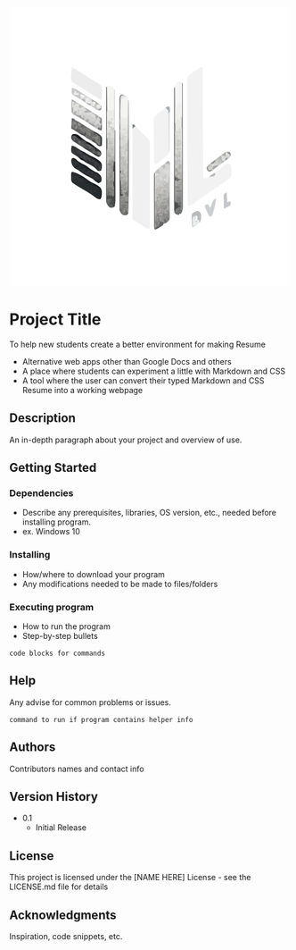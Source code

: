 <p align="center">
<img width="500" src="client/src/assets/DVLlogo.svg" alt="DVL Logo">
</p>

# Project Title

To help new students create a better environment for making Resume
- Alternative web apps other than Google Docs and others
- A place where students can experiment a little with Markdown and CSS
- A tool where the user can convert their typed Markdown and CSS Resume into a working webpage


## Description

An in-depth paragraph about your project and overview of use.

## Getting Started

### Dependencies

* Describe any prerequisites, libraries, OS version, etc., needed before installing program.
* ex. Windows 10

### Installing

* How/where to download your program
* Any modifications needed to be made to files/folders

### Executing program

* How to run the program
* Step-by-step bullets
```
code blocks for commands
```

## Help

Any advise for common problems or issues.
```
command to run if program contains helper info
```

## Authors

Contributors names and contact info


## Version History

* 0.1
    * Initial Release

## License

This project is licensed under the [NAME HERE] License - see the LICENSE.md file for details

## Acknowledgments

Inspiration, code snippets, etc.
